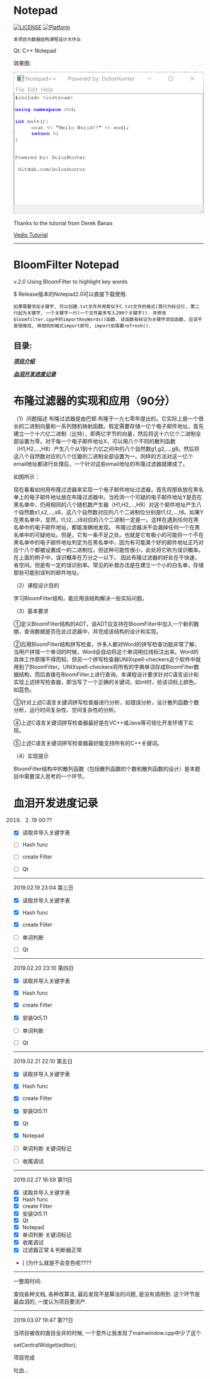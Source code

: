 # Notepad

[![LICENSE](https://img.shields.io/badge/license-Apache--2.0-green.svg)](LICENSE)
[![Platform](https://img.shields.io/badge/platform-windows-lightgrey.svg)]()

`本项目为数据结构课程设计大作业`

Qt: C++ Notepad

效果图:

![](example.png)

Thanks to the tutorial from Derek Banas 

[Vedio Tutorial](https://www.youtube.com/watch?v=I96uPDifZ1w)

----------------------------------------------------------------

# BloomFilter Notepad

v.2.0 Using BloomFilter to highlight key words

$ Release版本的Notepad2.0可以直接下载使用.

`如果需要添加关键字, 可以创建.txt文件并用类似于C.txt文件的格式(首行为标记行, 第二行起为关键字, 一个关键字一行(一个文件最多写入290个关键字)). 并修改bloomfilter.cpp中的importKeyWords()函数. 该函数有标记为关键字添加函数, 应该不是很难找, 用相同的格式import即可, import前需要refresh().`

## 目录:

  ___[项目介绍](#布隆过滤器的实现和应用（90分）)___
  
  ___[血泪开发进度记录](#血泪开发进度记录)___

# 布隆过滤器的实现和应用（90分）

（1）问题描述
布隆过滤器是由巴顿.布隆于一九七零年提出的。它实际上是一个很长的二进制向量和一系列随机映射函数。假定需要存储一亿个电子邮件地址，首先建立一个十六亿二进制（比特），即两亿字节的向量，然后将这十六亿个二进制全部设置为零。对于每一个电子邮件地址X，可以用八个不同的散列函数（H1,H2,...,H8）产生八个从1到十六亿之间中的八个自然数g1,g2,...,g8。然后将这八个自然数对应的八个位置的二进制全部设置为一。同样的方法对这一亿个email地址都进行处理后，一个针对这些email地址的布隆过滤器就建成了。

如图所示：
 
现在看看如何用布隆过滤器来实现一个电子邮件地址过滤器，首先将那些放在黑名单上的电子邮件地址放在布隆过滤器中。当检测一个可疑的电子邮件地址Y是否在黑名单中，仍用相同的八个随机数产生器（H1,H2,...,H8）对这个邮件地址产生八个自然数s1,s2,...,s8，这八个自然数对应的八个二进制位分别是t1,t2,...,t8。如果Y在黑名单中，显然，t1,t2,..,t8对应的八个二进制一定是一。这样在遇到任何在黑名单中的电子邮件地址，都能准确地发现。
布隆过滤器决不会漏掉任何一个在黑名单中的可疑地址。但是，它有一条不足之处。也就是它有极小的可能将一个不在黑名单中的电子邮件地址判定为在黑名单中，因为有可能某个好的邮件地址正巧对应个八个都被设置成一的二进制位。但这种可能性很小，此处将它称为误识概率。在上面的例子中，误识概率在万分之一以下。
因此布隆过滤器的好处在于快速，省空间。但是有一定的误识别率。常见的补救办法是在建立一个小的白名单，存储那些可能别误判的邮件地址。

（2）课程设计目的

学习BloomFilter结构，能应用该结构解决一些实际问题。

（3）基本要求

①定义BloomFilter结构的ADT，该ADT应支持在BloomFilter中加入一个新的数据，查询数据是否在此过滤器中，并完成该结构的设计和实现。

②应用BloomFilter结构拼写检查，许多人都对Word的拼写检查功能非常了解，当用户拼错一个单词的时候，Word会自动将这个单词用红线标注出来。Word的具体工作原理不得而知，但另一个拼写检查器UNIXspell-checkers这个软件中就用到了BloomFilter。UNIXspell-checkers将所有的字典单词存成BloomFilter数据结构，而后直接在BloomFilter上进行查询。本课程设计要求针对C语言设计和实现上述拼写检查器，即当写了一个正确的关键词，如int时，给该词标上颜色，如蓝色。

③针对上述C语言关键词拼写检查器进行分析，如错误分析，设计散列函数个数分析，运行时间复杂性、空间复杂性的分析。

④上述C语言关键词拼写检查器最好是在VC++或Java等可视化开发环境下实现。

⑤上述C语言关键词拼写检查器最好能支持所有的C++关键词。

（4）实现提示

BloomFilter结构中的散列函数（包括散列函数的个数和散列函数的设计）是本题目中需要深入思考的一个环节。

# 血泪开发进度记录

2019. 02. 19 00:??
- [x] 读取并导入关键字表

- [ ] Hash func
- [ ] create Filter
- [ ] Qt
---------------------------------------
2019.02.19 23:04 第三日
- [x] 读取并导入关键字表
- [x] Hash func
- [x] create Filter

- [ ] 单词判断
- [ ] Qt
--------------------------------------------
2019.02.20 23:10 第四日
- [x] 读取并导入关键字表
- [x] Hash func
- [x] create Filter
- [x] 安装Qt5.11

- [ ] 单词判断
- [ ] Qt
------------------------------------------
2019.02.21 22:10 第五日 
- [x] 读取并导入关键字表
- [x] Hash func
- [x] create Filter
- [x] 安装Qt5.11
- [x] Qt
- [x] Notepad

- [ ] 单词判断 关键词标记
- [ ] 收尾调试
------------------------------------------
2019.02.27 16:59 第11日 
- [x] 读取并导入关键字表
- [x] Hash func
- [x] create Filter
- [x] 安装Qt5.11
- [x] Qt
- [x] Notepad
- [x] 单词判断 关键词标记
- [x] 收尾调试
- [x] 过滤器正常 & 判断器正常

- [ ]为什么就是不会变色呢????
------------------------------------------

一整周时间:

查找各种文档, 各种改算法, 最后发现不是算法的问题, 是没有调用到.
这个环节是最血泪的, 一度认为项目要流产.

------------------------------------------
2019.03.07 19:47 第??日

当项目被改的面目全非的时候, 一个意外让我发现了mainwindow.cpp中少了这个

setCentralWidget(editor);

项目完成

吐血...
